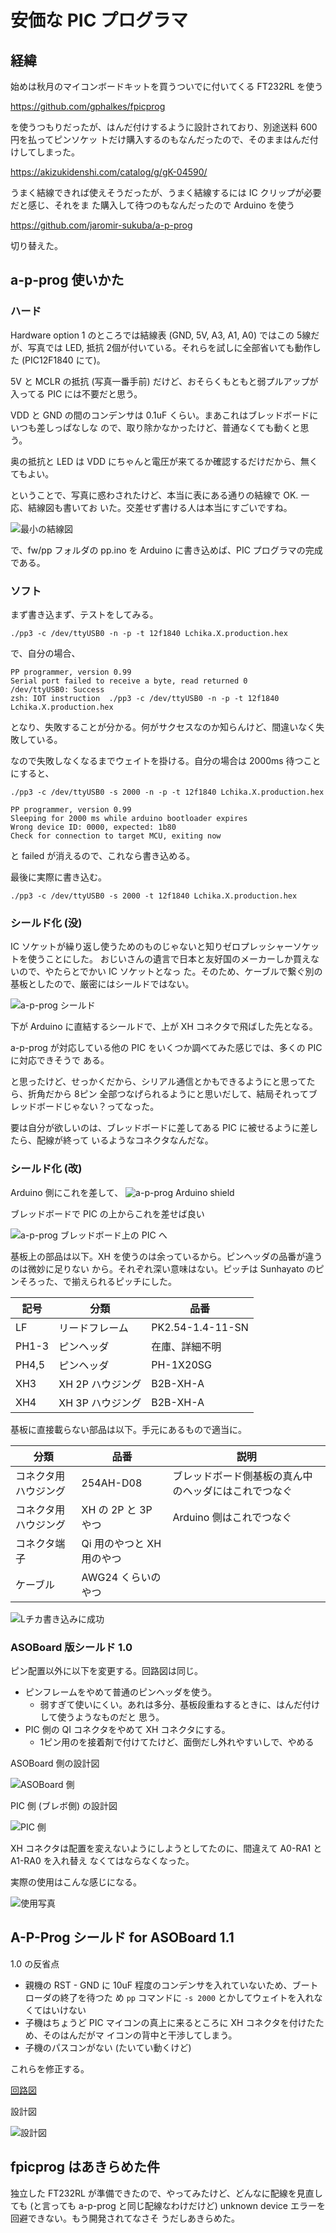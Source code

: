 # 安価な PIC プログラマ

## 経緯

始めは秋月のマイコンボードキットを買うついでに付いてくる FT232RL を使う

https://github.com/gphalkes/fpicprog 

を使うつもりだったが、はんだ付けするように設計されており、別途送料 600円を払ってピンソケッ
トだけ購入するのもなんだったので、そのままはんだ付けしてしまった。

https://akizukidenshi.com/catalog/g/gK-04590/

うまく結線できれば使えそうだったが、うまく結線するには IC クリップが必要だと感じ、それをま
た購入して待つのもなんだったので Arduino を使う 

https://github.com/jaromir-sukuba/a-p-prog

切り替えた。

## a-p-prog 使いかた

### ハード
Hardware option 1 のところでは結線表 (GND, 5V, A3, A1, A0) ではこの 5線だが、写真では LED,
抵抗 2個が付いている。それらを試しに全部省いても動作した (PIC12F1840 にて)。

5V と MCLR の抵抗 (写真一番手前) だけど、おそらくもともと弱プルアップが入ってる PIC には不要だと思う。

VDD と GND の間のコンデンサは 0.1uF くらい。まあこれはブレッドボードにいつも差しっぱなしな
ので、取り除かなかったけど、普通なくても動くと思う。

奥の抵抗と LED は VDD にちゃんと電圧が来てるか確認するだけだから、無くてもよい。

ということで、写真に惑わされたけど、本当に表にある通りの結線で OK. 一応、結線図も書いてお
いた。交差せず書ける人は本当にすごいですね。

![最小の結線図](./zu/Haisenzu.png)


で、fw/pp フォルダの pp.ino を Arduino に書き込めば、PIC プログラマの完成である。

### ソフト

まず書き込まず、テストをしてみる。

```
./pp3 -c /dev/ttyUSB0 -n -p -t 12f1840 Lchika.X.production.hex
```

で、自分の場合、

```
PP programmer, version 0.99
Serial port failed to receive a byte, read returned 0
/dev/ttyUSB0: Success
zsh: IOT instruction  ./pp3 -c /dev/ttyUSB0 -n -p -t 12f1840 Lchika.X.production.hex
```

となり、失敗することが分かる。何がサクセスなのか知らんけど、間違いなく失敗している。

なので失敗しなくなるまでウェイトを掛ける。自分の場合は 2000ms 待つことにすると、

```
./pp3 -c /dev/ttyUSB0 -s 2000 -n -p -t 12f1840 Lchika.X.production.hex
```

```
PP programmer, version 0.99
Sleeping for 2000 ms while arduino bootloader expires
Wrong device ID: 0000, expected: 1b80
Check for connection to target MCU, exiting now
```

と failed が消えるので、これなら書き込める。

最後に実際に書き込む。


```
./pp3 -c /dev/ttyUSB0 -s 2000 -t 12f1840 Lchika.X.production.hex
```

### シールド化 (没)

IC ソケットが繰り返し使うためのものじゃないと知りゼロプレッシャーソケットを使うことにした。
おじいさんの遺言で日本と友好国のメーカーしか買えないので、やたらとでかい IC ソケットとなっ
た。そのため、ケーブルで繋ぐ別の基板としたので、厳密にはシールドではない。

![a-p-prog シールド](./librecad/PicProg8pins.png)

下が Arduino に直結するシールドで、上が XH コネクタで飛ばした先となる。

a-p-prog が対応している他の PIC をいくつか調べてみた感じでは、多くの PIC に対応できそうで
ある。

と思ったけど、せっかくだから、シリアル通信とかもできるようにと思ってたら、折角だから 8ピン
全部つなげられるようにと思いだして、結局それってブレッドボードじゃない？ってなった。

要は自分が欲しいのは、ブレッドボードに差してある PIC に被せるように差したら、配線が終って
いるようなコネクタなんだな。

### シールド化 (改)

Arduino 側にこれを差して、
![a-p-prog Arduino shield](./librecad/APicProg_Arduino.png)

ブレッドボードで PIC の上からこれを差せば良い

![a-p-prog ブレッドボード上の PIC へ](./librecad/APicProg_BreadBoard.png)

基板上の部品は以下。XH を使うのは余っているから。ピンヘッダの品番が違うのは微妙に足りない
から。それぞれ深い意味はない。ピッチは Sunhayato のピンそろった、で揃えられるピッチにした。

| 記号 | 分類 | 品番 |
| ---- | ---- | ---- |
|LF | リードフレーム| PK2.54-1.4-11-SN|
|PH1-3| ピンヘッダ| 在庫、詳細不明 |
|PH4,5| ピンヘッダ| PH-1X20SG |
|XH3| XH 2P ハウジング|  B2B-XH-A|
|XH4| XH 3P ハウジング|  B2B-XH-A|

基板に直接載らない部品は以下。手元にあるもので適当に。

| 分類 | 品番 | 説明 |
| ---- | ---- | ---- |
| コネクタ用ハウジング| 254AH-D08 | ブレッドボード側基板の真ん中のヘッダにはこれでつなぐ |
| コネクタ用 ハウジング| XH の 2P と 3P やつ | Arduino 側はこれでつなぐ |
| コネクタ端子 | Qi 用のやつと XH 用のやつ |  |   
| ケーブル | AWG24 くらいのやつ | |

![Lチカ書き込みに成功](./zu/Lチカ書き込み例.jpg)

### ASOBoard 版シールド 1.0

ピン配置以外に以下を変更する。回路図は同じ。

- ピンフレームをやめて普通のピンヘッダを使う。
  - 弱すぎて使いにくい。あれは多分、基板段重ねするときに、はんだ付けして使うようなものだと
    思う。
- PIC 側の QI コネクタをやめて XH コネクタにする。
  - 1ピン用のを接着剤で付けてたけど、面倒だし外れやすいしで、やめる

ASOBoard 側の設計図

![ASOBoard 側](./librecad/ASO_APProg_1.0_toASO.png)

PIC 側 (ブレボ側) の設計図

![PIC 側](./librecad/ASO_APProg_1.0_toPIC.png)

XH コネクタは配置を変えないようにしようとしてたのに、間違えて A0-RA1 と A1-RA0 を入れ替え
なくてはならなくなった。

実際の使用はこんな感じになる。

![使用写真](./zu/ASB_PIC_Prog1.0.jpg)

## A-P-Prog シールド for ASOBoard 1.1

1.0 の反省点

- 親機の RST - GND に 10uF 程度のコンデンサを入れていないため、ブートローダの終了を待つた
  め ``pp`` コマンドに ``-s 2000`` とかしてウェイトを入れなくてはいけない
- 子機はちょうど PIC マイコンの真上に来るところに XH コネクタを付けたため、そのはんだがマ
  イコンの背中と干渉してしまう。
- 子機のパスコンがない (たいてい動くけど)

これらを修正する。

[回路図](./kicad/ASB_a-p-prog_v1.1/ASB_a-p-prog_v1.1.pdf)

設計図

![設計図](./librecad/ASO_APProg_1.1.png)


## fpicprog はあきらめた件

独立した FT232RL が準備できたので、やってみたけど、どんなに配線を見直しても (と言っても
a-p-prog と同じ配線なわけだけど) unknown device エラーを回避できない。もう開発されてなさそ
うだしあきらめた。

